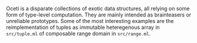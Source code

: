 Oceti is a disparate collections of exotic data structures, all relying on some form
of type-level computation. They are mainly intended as brainteasers or unreliable
prototypes. Some of the most interesting examples are the reimplementation of
tuples as immutable heteregenous array in `src/tuple.ml` of composable range
domain in `src/range.ml`.